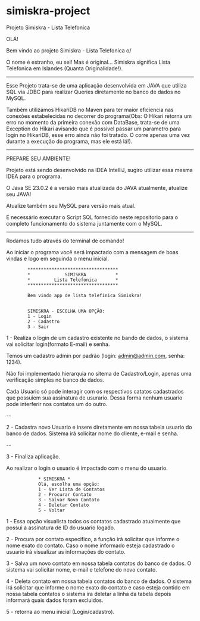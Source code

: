 # simiskra-project
Projeto Simiskra - Lista Telefonica


OLÁ!

Bem vindo ao projeto Simiskra - Lista Telefonica o/

O nome é estranho, eu sei! Mas é original... Simiskra significa Lista Telefonica
em Islandes (Quanta Originalidade!).





*******************************

Esse Projeto trata-se de uma aplicação desenvolvida em JAVA que utiliza SQL via
JDBC para realizar Queries diretamente no banco de dados no MySQL. 

Também utilizamos HikariDB no Maven para ter maior eficiencia nas conexões
estabelecidas no decorrer do programa(Obs: O Hikari retorna um erro no momento da primeira
conexão com DataBase, trata-se de uma Exception do Hikari avisando que é possivel passar um parametro
para login no HikariDB, esse erro ainda não foi tratado. O corre apenas uma vez durante a execução do
programa, mas ele está lá!).





************************

PREPARE SEU AMBIENTE!

Projeto está sendo desenvolvido na IDEA IntelliJ, sugiro utilizar essa mesma IDEA para o programa.     

O Java SE 23.0.2 é a versão mais atualizada do JAVA atualmente, atualize seu JAVA!

Atualize também seu MySQL para versão mais atual.

É necessário executar o Script SQL fornecido neste repositorio para o completo funcionamento
do sistema juntamente com o MySQL.

************************




Rodamos tudo através do terminal de comando!

Ao iniciar o programa você será impactado com a mensagem de boas vindas e logo em seguinda
o menu inicial.

            **********************************                    
            *             SIMISKRA           *
            *         Lista Telefonica       *
            **********************************
            
            Bem vindo app de lista telefinica Simiskra!


            SIMISKRA - ESCOLHA UMA OPÇÃO:
            1 - Login
            2 - Cadastro
            3 - Sair


1 - Realiza o login de um cadastro existente no bando de dados, o sistema vai solicitar
login(formato E-mail) e senha.

Temos um cadastro admin por padrão (login: admin@admin.com, senha: 1234).

Não foi implementado hierarquia no sitema de Cadastro/Login, apenas uma verificação simples no banco de dados.

Cada Usuario só pode interagir com os respectivos catatos cadastrados que possuiem sua 
assinatura de usurario. Dessa forma nenhum usuario pode interferir nos contatos um do outro.

--

2 - Cadastra novo Usuario e insere diretamente em nossa tabela usuario do banco de dados.
Sistema irá solicitar nome do cliente, e-mail e senha.

--

3 - Finaliza aplicação.



Ao realizar o login o usuario é impactado com o menu do usuario.

                * SIMISKRA *
                Olá, escolha uma opção:
                1 - Ver Lista de Contatos
                2 - Procurar Contato
                3 - Salvar Novo Contato
                4 - Deletar Contato
                5 - Voltar


1 - Essa opção visualista todos os contatos cadastrado atualmente que possui a assinatura de ID do usuario logado.

2 - Procura por contato especifico, a função irá solicitar que informe o nome exato do contato. Caso o
nome informado esteja cadastrado o usuario irá visualizar as informações do contato.

3 - Salva um novo contato em nossa tabela contatos do banco de dados. O sistema vai
solicitar nome, e-mail e telefone do novo contato.

4 - Deleta contato em nossa tabela contatos do banco de dados. O sistema irá solicitar que informe o nome
exato do contato e caso esteja contido em nossa tabela contatos o sistema ira deletar a linha da tabela
depois informará quais dados foram excluidos.

5 - retorna ao menu inicial (Login/cadastro).









